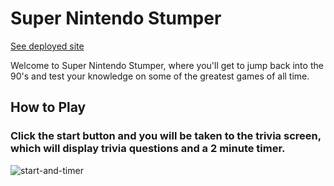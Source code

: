 # Super Nintendo Stumper

[See deployed site](https://darrenjhall4.github.io/Super-Nintendo-Stumper/)

Welcome to Super Nintendo Stumper, where you'll get to jump back into the 90's and test your knowledge on some of the greatest games of all time.

## How to Play

### Click the start button and you will be taken to the trivia screen, which will display trivia questions and a 2 minute timer.

![start-and-timer](https://user-images.githubusercontent.com/38331735/68703696-1f163a00-0559-11ea-9099-2da3f47a11d1.gif)
